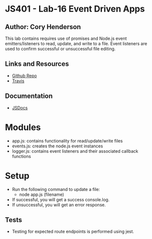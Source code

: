 # JS401 - Lab-16 Event Driven Apps
## Author: Cory Henderson
This lab contains requires use of promises and Node.js event emitters/listeners to read, update, and write to a file. Event listeners are used to confirm successful or unsuccessful file editing.

## Links and Resources
- [Github Repo](https://github.com/401-advanced-javascript-1/lab-13-bearerAuth/tree/submission)
- [Travis](https://www.travis-ci.com/401-advanced-javascript-1/lab-13-bearerAuth)

## Documentation
- [JSDocs]()

# Modules
- app.js: contains functionality for read/update/write files
- events.js: creates the node.js event instances
- logger.js: contains event listeners and their associated callback functions

# Setup
- Run the following command to update a file:
    - node app.js (filename)
- If successful, you will get a success console.log.
- If unsuccessful, you will get an error response.

## Tests
- Testing for expected route endpoints is performed using jest.